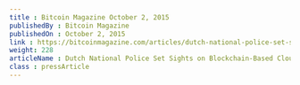 ```yaml
---
title : Bitcoin Magazine October 2, 2015
publishedBy : Bitcoin Magazine
publishedOn : October 2, 2015
link : https://bitcoinmagazine.com/articles/dutch-national-police-set-sights-on-blockchain-based-cloud-services-1443816367/
weight: 228
articleName : Dutch National Police Set Sights on Blockchain-Based Cloud Services
class : pressArticle
---
```

